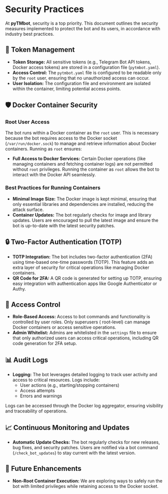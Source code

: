 # Security Practices

At **pyTMbot**, security is a top priority. This document outlines the security measures implemented to protect the bot
and its users, in accordance with industry best practices.

## 🔐 Token Management

- **Token Storage:** All sensitive tokens (e.g., Telegram Bot API tokens, Docker access tokens) are stored in a
  configuration file (`pytmbot.yaml`).
- **Access Control:** The `pytmbot.yaml` file is configured to be readable only by the `root` user, ensuring that no
  unauthorized access can occur.
- **User Isolation:** The configuration file and environment are isolated within the container, limiting potential
  access points.

## 🛡 Docker Container Security

### Root User Access

The bot runs within a Docker container as the `root` user. This is necessary because the bot requires access to the
Docker socket (`/var/run/docker.sock`) to manage and retrieve information about Docker containers. Running as `root`
ensures:

- **Full Access to Docker Services:** Certain Docker operations (like managing containers and fetching container logs)
  are not permitted without `root` privileges. Running the container as `root` allows the bot to interact with the
  Docker API seamlessly.

### Best Practices for Running Containers

- **Minimal Image Size:** The Docker image is kept minimal, ensuring that only essential libraries and dependencies are
  installed, reducing the attack surface.
- **Container Updates:** The bot regularly checks for image and library updates. Users are encouraged to pull the latest
  image and ensure the bot is up-to-date with the latest security patches.

## 🔒 Two-Factor Authentication (TOTP)

- **TOTP Integration:** The bot includes two-factor authentication (2FA) using time-based one-time passwords (TOTP).
  This feature adds an extra layer of security for critical operations like managing Docker containers.
- **QR Code for 2FA:** A QR code is generated for setting up TOTP, ensuring easy integration with authentication apps
  like Google Authenticator or Authy.

## 👥 Access Control

- **Role-Based Access:** Access to bot commands and functionality is controlled by user roles. Only superusers (
  root-level) can manage Docker containers or access sensitive operations.
- **Admin Whitelist:** Admins are whitelisted in the `settings` file to ensure that only authorized users can access
  critical operations, including QR code generation for 2FA setup.

## 📊 Audit Logs

- **Logging:** The bot leverages detailed logging to track user activity and access to critical resources. Logs include:
    - User actions (e.g., starting/stopping containers)
    - Access attempts
    - Errors and warnings

Logs can be accessed through the Docker log aggregator, ensuring visibility and traceability of operations.

## 📈 Continuous Monitoring and Updates

- **Automatic Update Checks:** The bot regularly checks for new releases, bug fixes, and security patches. Users are
  notified via a bot command (`/check_bot_updates`) to stay current with the latest version.

## 🚧 Future Enhancements

- **Non-Root Container Execution:** We are exploring ways to safely run the bot with limited privileges while retaining
  access to the Docker socket.


